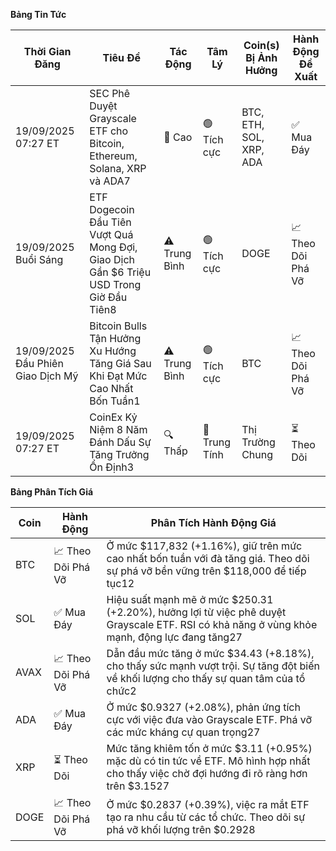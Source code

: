 **Bảng Tin Tức**

| Thời Gian Đăng | Tiêu Đề | Tác Động | Tâm Lý | Coin(s) Bị Ảnh Hưởng | Hành Động Đề Xuất |
|------------------|----------|---------|-----------|------------------|------------------|
| 19/09/2025 07:27 ET | SEC Phê Duyệt Grayscale ETF cho Bitcoin, Ethereum, Solana, XRP và ADA7 | 🚨 Cao | 🟢 Tích cực | BTC, ETH, SOL, XRP, ADA | ✅ Mua Đáy |
| 19/09/2025 Buổi Sáng | ETF Dogecoin Đầu Tiên Vượt Quá Mong Đợi, Giao Dịch Gần $6 Triệu USD Trong Giờ Đầu Tiên8 | ⚠️ Trung Bình | 🟢 Tích cực | DOGE | 📈 Theo Dõi Phá Vỡ |
| 19/09/2025 Đầu Phiên Giao Dịch Mỹ | Bitcoin Bulls Tận Hưởng Xu Hướng Tăng Giá Sau Khi Đạt Mức Cao Nhất Bốn Tuần1 | ⚠️ Trung Bình | 🟢 Tích cực | BTC | 📈 Theo Dõi Phá Vỡ |
| 19/09/2025 07:27 ET | CoinEx Kỷ Niệm 8 Năm Đánh Dấu Sự Tăng Trưởng Ổn Định3 | 🔍 Thấp | 🔵 Trung Tính | Thị Trường Chung | ⏳ Theo Dõi |

**Bảng Phân Tích Giá**

| Coin | Hành Động | Phân Tích Hành Động Giá |
|------|--------|---------------------|
| BTC | 📈 Theo Dõi Phá Vỡ | Ở mức $117,832 (+1.16%), giữ trên mức cao nhất bốn tuần với đà tăng giá. Theo dõi sự phá vỡ bền vững trên $118,000 để tiếp tục12 |
| SOL | ✅ Mua Đáy | Hiệu suất mạnh mẽ ở mức $250.31 (+2.20%), hưởng lợi từ việc phê duyệt Grayscale ETF. RSI có khả năng ở vùng khỏe mạnh, động lực đang tăng27 |
| AVAX | 📈 Theo Dõi Phá Vỡ | Dẫn đầu mức tăng ở mức $34.43 (+8.18%), cho thấy sức mạnh vượt trội. Sự tăng đột biến về khối lượng cho thấy sự quan tâm của tổ chức2 |
| ADA | ✅ Mua Đáy | Ở mức $0.9327 (+2.08%), phản ứng tích cực với việc đưa vào Grayscale ETF. Phá vỡ các mức kháng cự quan trọng27 |
| XRP | ⏳ Theo Dõi | Mức tăng khiêm tốn ở mức $3.11 (+0.95%) mặc dù có tin tức về ETF. Mô hình hợp nhất cho thấy việc chờ đợi hướng đi rõ ràng hơn trên $3.1527 |
| DOGE | 📈 Theo Dõi Phá Vỡ | Ở mức $0.2837 (+0.39%), việc ra mắt ETF tạo ra nhu cầu từ các tổ chức. Theo dõi sự phá vỡ khối lượng trên $0.2928 |